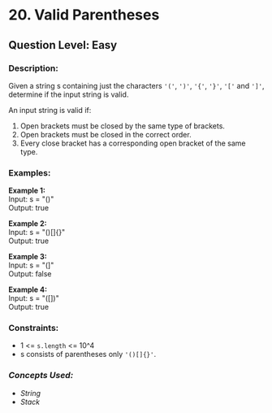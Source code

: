 # 20. Valid Parentheses
## Question Level: Easy
### Description:
Given a string s containing just the characters ``'('``, ``')'``, ``'{'``, ``'}'``, ``'['`` and ``']'``, determine if the input string is valid.

An input string is valid if:

1. Open brackets must be closed by the same type of brackets.
2. Open brackets must be closed in the correct order.
3. Every close bracket has a corresponding open bracket of the same type.

### Examples:
<b>Example 1:</b><br>
Input: s = "()"<br>
Output: true<br>

<b>Example 2:</b><br>
Input: s = "()[]{}"<br>
Output: true<br>

<b>Example 3:</b><br>
Input: s = "(]"<br>
Output: false<br>

<b>Example 4:</b><br>
Input: s = "([])"<br>
Output: true<br>

### Constraints:
- 1 <= ``s.length`` <= 10^4
- s consists of parentheses only ``'()[]{}'``.

### <i>Concepts Used:
- String
- Stack </i>
